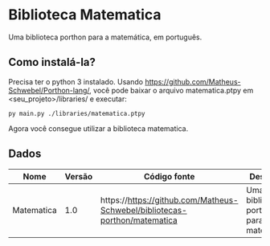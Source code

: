 # Biblioteca Matematica

Uma biblioteca porthon para a matemática, em português.

## Como instalá-la?

Precisa ter o python 3 instalado. Usando https://github.com/Matheus-Schwebel/Porthon-lang/, você pode baixar o arquivo matematica.ptpy em <seu_projeto>/libraries/ e executar:

```
py main.py ./libraries/matematica.ptpy
```

Agora você consegue utilizar a biblioteca matematica.

## Dados

| Nome | Versão | Código fonte | Descrição | Idioma |
|------|--------|--------------|-----------|--------|
| Matematica | 1.0 | https://https://github.com/Matheus-Schwebel/bibliotecas-porthon/matematica | Uma biblioteca porthon para a matemática. | **100% português** |
